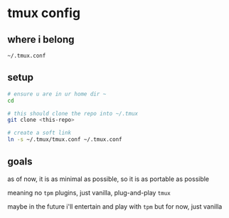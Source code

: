 # tmux config

## where i belong

`~/.tmux.conf`

## setup

```bash
# ensure u are in ur home dir ~
cd

# this should clone the repo into ~/.tmux
git clone <this-repo>

# create a soft link
ln -s ~/.tmux/tmux.conf ~/.tmux.conf
```

## goals

as of now, it is as minimal as possible, so it is as portable as possible

meaning no `tpm` plugins, just vanilla, plug-and-play `tmux`

maybe in the future i'll entertain and play with `tpm` but for now, just vanilla

